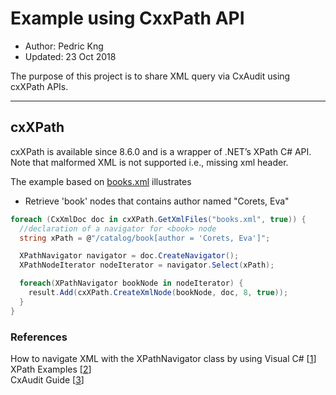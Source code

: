 # Example using CxxPath API
* Author:   Pedric Kng  
* Updated:  23 Oct 2018

The purpose of this project is to share XML query via CxAudit using cxXPath APIs.
***
## cxXPath
cxXPath is available since 8.6.0 and is a wrapper of .NET’s XPath C# API. Note that malformed XML is not supported i.e., missing xml header.

The example based on [books.xml](books.xml) illustrates
* Retrieve 'book' nodes that contains author named "Corets, Eva"

```csharp
foreach (CxXmlDoc doc in cxXPath.GetXmlFiles("books.xml", true)) {
  //declaration of a navigator for <book> node
  string xPath = @"/catalog/book[author = 'Corets, Eva']";

  XPathNavigator navigator = doc.CreateNavigator();  
  XPathNodeIterator nodeIterator = navigator.Select(xPath);

  foreach(XPathNavigator bookNode in nodeIterator) {
    result.Add(cxXPath.CreateXmlNode(bookNode, doc, 8, true));
  }
}
```


### References
How to navigate XML with the XPathNavigator class by using Visual C# [[1]]  
XPath Examples [[2]]  
CxAudit Guide [[3]]  


[1]:https://support.microsoft.com/en-sg/help/308343/how-to-navigate-xml-with-the-xpathnavigator-class-by-using-visual-c "How to navigate XML with XPathNavigator class by using Visual C#"
[2]:https://msdn.microsoft.com/en-us/library/ms256086(v=vs.110).aspx "XPath Examples"
[3]:https://checkmarx.atlassian.net/wiki/spaces/KC/pages/5406733/CxAudit+Overview "CxAudit Guide"
